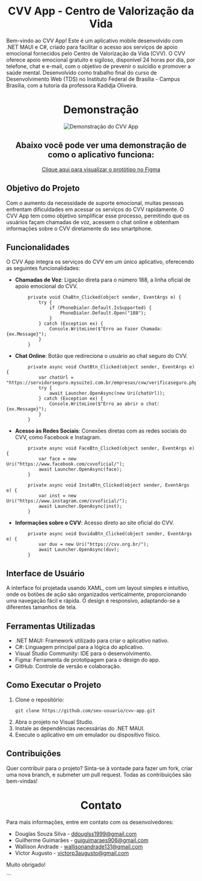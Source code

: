 <h1 align="center">CVV App - Centro de Valorização da Vida</h1>

<p>Bem-vindo ao CVV App! Este é um aplicativo mobile desenvolvido com .NET MAUI e C#, criado para facilitar o acesso aos serviços de apoio emocional fornecidos pelo Centro de Valorização da Vida (CVV). O CVV oferece apoio emocional gratuito e sigiloso, disponível 24 horas por dia, por telefone, chat e e-mail, com o objetivo de prevenir o suicídio e promover a saúde mental. Desenvolvido como trabalho final do curso de Desenvolvimento Web (TDS) no Instituto Federal de Brasília - Campus Brasília, com a tutoria da professora Kadidja Oliveira.</p>

<h1 align="center">Demonstração</h1>

<p align="center">
  <img src="https://github.com/user-attachments/assets/b6e6c91f-4fb6-4bcb-b7d7-26b186e7ef6b" alt="Demonstração do CVV App" />
</p>

<h2 align="center">Abaixo você pode ver uma demonstração de como o aplicativo funciona:</h2>
<p align="center">
  <a href="https://www.figma.com/proto/FbJ7ZX04wGpkE9wnl2xjoA/CVV-APP?node-id=20-28&node-type=canvas&t=2csSPgefAZgBADcE-0&scaling=scale-down&content-scaling=fixed&page-id=20%3A27">Clique aqui para visualizar o protótipo no Figma</a>
</p>

<h2 align="left">Objetivo do Projeto</h2>
<p>Com o aumento da necessidade de suporte emocional, muitas pessoas enfrentam dificuldades em acessar os serviços do CVV rapidamente. O CVV App tem como objetivo simplificar esse processo, permitindo que os usuários façam chamadas de voz, acessem o chat online e obtenham informações sobre o CVV diretamente do seu smartphone.</p>

<h2 align="left">Funcionalidades</h2>
<p>O CVV App integra os serviços do CVV em um único aplicativo, oferecendo as seguintes funcionalidades:</p>

<ul>
  <li><b>Chamadas de Voz</b>: Ligação direta para o número 188, a linha oficial de apoio emocional do CVV.</li>
</ul>


            private void ChaBtn_Clicked(object sender, EventArgs e) {
                try {
                    if (PhoneDialer.Default.IsSupported) {
                        PhoneDialer.Default.Open("188");
                    }
                } catch (Exception ex) {
                    Console.WriteLine($"Erro ao Fazer Chamada: {ex.Message}");
                }
            }

<ul>
<li><b>Chat Online</b>: Botão que redireciona o usuário ao chat seguro do CVV.</li>
</ul>

            private async void ChatBtn_Clicked(object sender, EventArgs e) {
                var chatUrl = "https://servidorseguro.mysuite1.com.br/empresas/cvw/verificaseguro.php";
                try {
                    await Launcher.OpenAsync(new Uri(chatUrl));
                } catch (Exception ex) {
                    Console.WriteLine($"Erro ao abrir o chat: {ex.Message}");
                }
            }

<ul> <li><b>Acesso às Redes Sociais</b>: Conexões diretas com as redes sociais do CVV, como Facebook e Instagram.</li> </ul>

            private async void FaceBtn_Clicked(object sender, EventArgs e) {
                var face = new Uri("https://www.facebook.com/cvvoficial/");
                await Launcher.OpenAsync(face);
            }
            
            private async void InstaBtn_Clicked(object sender, EventArgs e) {
                var inst = new Uri("https://www.instagram.com/cvvoficial/");
                await Launcher.OpenAsync(inst);
            }

<ul> <li><b>Informações sobre o CVV</b>: Acesso direto ao site oficial do CVV.</li> </ul>

            private async void DuvidaBtn_Clicked(object sender, EventArgs e) {
                var duv = new Uri("https://cvv.org.br/");
                await Launcher.OpenAsync(duv);
            }

<h2 align="left">Interface de Usuário</h2> <p>A interface foi projetada usando XAML, com um layout simples e intuitivo, onde os botões de ação são organizados verticalmente, proporcionando uma navegação fácil e rápida. O design é responsivo, adaptando-se a diferentes tamanhos de tela.</p> <h2 align="left">Ferramentas Utilizadas</h2> <ul> <li>.NET MAUI: Framework utilizado para criar o aplicativo nativo.</li> <li>C#: Linguagem principal para a lógica do aplicativo.</li> <li>Visual Studio Community: IDE para o desenvolvimento.</li> <li>Figma: Ferramenta de prototipagem para o design do app.</li> <li>GitHub: Controle de versão e colaboração.</li> </ul> <h2 align="left">Como Executar o Projeto</h2> <ol> <li>Clone o repositório: <pre><code>git clone https://github.com/seu-usuario/cvv-app.git</code></pre> </li> <li>Abra o projeto no Visual Studio.</li> <li>Instale as dependências necessárias do .NET MAUI.</li> <li>Execute o aplicativo em um emulador ou dispositivo físico.</li> </ol> <h2 align="left">Contribuições</h2> <p>Quer contribuir para o projeto? Sinta-se à vontade para fazer um fork, criar uma nova branch, e submeter um pull request. Todas as contribuições são bem-vindas!</p> <h1 align="center">Contato</h1> <p align="left">Para mais informações, entre em contato com os desenvolvedores:</p> <ul> <li>Douglas Souza Silva - <a href="mailto:ddouglss1999@gmail.com">ddouglss1999@gmail.com</a></li> <li>Guilherme Guimarães - <a href="mailto:guiguimaraes906@gmail.com">guiguimaraes906@gmail.com</a></li> <li>Wallison Andrade - <a href="mailto:wallisonandrade131@gmail.com">wallisonandrade131@gmail.com</a></li> <li>Victor Augusto - <a href="mailto:victorp3augusto@gmail.com">victorp3augusto@gmail.com</a></li> </ul> <p>Muito obrigado!</p> ```









